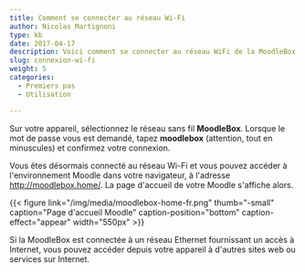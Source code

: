 ```yaml
---
title: Comment se connecter au réseau Wi-Fi
author: Nicolas Martignoni
type: kb
date: 2017-04-17
description: Voici comment se connecter au réseau WiFi de la MoodleBox
slug: connexion-wi-fi
weight: 5
categories:
  - Premiers pas
  - Utilisation

---
```

Sur votre appareil, sélectionnez le réseau sans fil __MoodleBox__. Lorsque le mot de passe vous est demandé, tapez __moodlebox__ (attention, tout en minuscules) et confirmez votre connexion.

Vous êtes désormais connecté au réseau Wi-Fi et vous pouvez accéder à l'environnement Moodle dans votre navigateur, à l'adresse http://moodlebox.home/. La page d'accueil de votre Moodle s'affiche alors.

{{< figure link="/img/media/moodlebox-home-fr.png" thumb="-small" caption="Page d'accueil Moodle" caption-position="bottom" caption-effect="appear" width="550px" >}}

Si la MoodleBox est connectée à un réseau Ethernet fournissant un accès à Internet, vous pouvez accéder depuis votre appareil à d'autres sites web ou services sur Internet.

